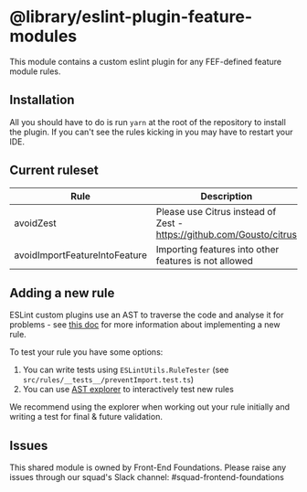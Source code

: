 # @library/eslint-plugin-feature-modules

This module contains a custom eslint plugin for any FEF-defined feature module rules.

## Installation

All you should have to do is run `yarn` at the root of the repository to install the plugin. If you can't see the rules kicking in you may have to restart your IDE.

## Current ruleset

| Rule                          | Description                                                          | Type  |
| ----------------------------- | -------------------------------------------------------------------- | ----- |
| avoidZest                     | Please use Citrus instead of Zest - https://github.com/Gousto/citrus | Error |
| avoidImportFeatureIntoFeature | Importing features into other features is not allowed                | Error |

## Adding a new rule

ESLint custom plugins use an AST to traverse the code and analyse it for problems - see [this doc](https://eslint.org/docs/developer-guide/working-with-rules) for more information about implementing a new rule.

To test your rule you have some options:

1. You can write tests using `ESLintUtils.RuleTester` (see `src/rules/__tests__/preventImport.test.ts`)
2. You can use [AST explorer](https://astexplorer.net/) to interactively test new rules

We recommend using the explorer when working out your rule initially and writing a test for final & future validation.

## Issues

This shared module is owned by Front-End Foundations. Please raise any issues through our squad's Slack channel: #squad-frontend-foundations
